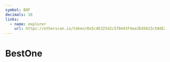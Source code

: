 ```yaml
---
symbol: BOF
decimals: 18
links:
  - name: explorer
    url: https://etherscan.io/token/0x5c4E325d2c570443f4ea3Ed5623c58dE221E9475
---
```


# BestOne
